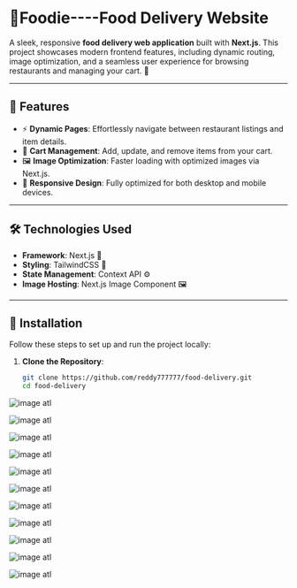 # 🍔Foodie----Food Delivery Website

A sleek, responsive **food delivery web application** built with **Next.js**. This project showcases modern frontend features, including dynamic routing, image optimization, and a seamless user experience for browsing restaurants and managing your cart. 🚀

---

## 🌟 Features
- ⚡ **Dynamic Pages**: Effortlessly navigate between restaurant listings and item details.  
- 🛒 **Cart Management**: Add, update, and remove items from your cart.  
- 🖼️ **Image Optimization**: Faster loading with optimized images via Next.js.  
- 📱 **Responsive Design**: Fully optimized for both desktop and mobile devices.  

---

## 🛠️ Technologies Used
- **Framework**: Next.js 🧩  
- **Styling**: TailwindCSS 🎨  
- **State Management**: Context API ⚙️  
- **Image Hosting**: Next.js Image Component 🖼️  

---

## 🚀 Installation
Follow these steps to set up and run the project locally:

1. **Clone the Repository**:  
   ```bash
   git clone https://github.com/reddy777777/food-delivery.git
   cd food-delivery

![image atl](https://github.com/reddy777777/Food-delivery/blob/10bec46d44874e79724b31261e3fad9d0452f4ac/Screenshot%202025-01-15%20131543.png)

![image atl](https://github.com/reddy777777/Food-delivery/blob/e3e4ba34b889a72313cc2d89fe3c7525b9f60a60/Screenshot%202025-01-15%20131611.png
)

![image atl](https://github.com/reddy777777/Food-delivery/blob/e3e4ba34b889a72313cc2d89fe3c7525b9f60a60/Screenshot%202025-01-15%20131639.png
)

![image atl](https://github.com/reddy777777/Food-delivery/blob/e3e4ba34b889a72313cc2d89fe3c7525b9f60a60/Screenshot%202025-01-15%20131742.png
)

![image atl](https://github.com/reddy777777/Food-delivery/blob/e3e4ba34b889a72313cc2d89fe3c7525b9f60a60/Screenshot%202025-01-15%20131813.png
)

![image atl](https://github.com/reddy777777/Food-delivery/blob/e3e4ba34b889a72313cc2d89fe3c7525b9f60a60/Screenshot%202025-01-15%20132006.png
)

![image atl](https://github.com/reddy777777/Food-delivery/blob/e3e4ba34b889a72313cc2d89fe3c7525b9f60a60/Screenshot%202025-01-15%20132021.png
)

![image atl](https://github.com/reddy777777/Food-delivery/blob/e3e4ba34b889a72313cc2d89fe3c7525b9f60a60/Screenshot%202025-01-15%20132021.png
)

![image atl](https://github.com/reddy777777/Food-delivery/blob/e3e4ba34b889a72313cc2d89fe3c7525b9f60a60/Screenshot%202025-01-15%20132109.png
)

![image atl](https://github.com/reddy777777/Food-delivery/blob/e3e4ba34b889a72313cc2d89fe3c7525b9f60a60/Screenshot%202025-01-15%20132140.png
)

![image atl](https://github.com/reddy777777/Food-delivery/blob/e3e4ba34b889a72313cc2d89fe3c7525b9f60a60/Screenshot%202025-01-15%20132200.png
)








